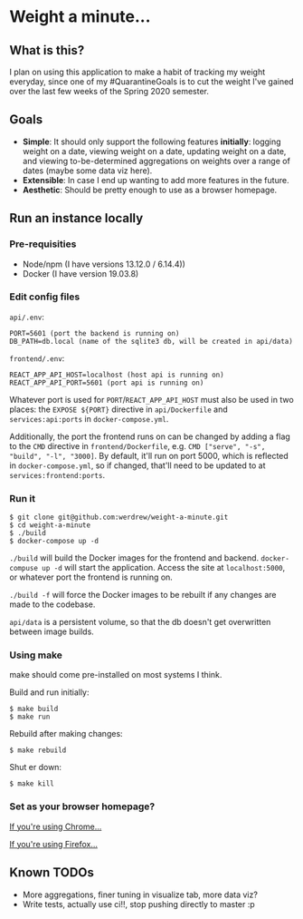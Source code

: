 # Weight a minute...

## What is this?

I plan on using this application to make a habit of tracking my weight everyday, since one of my #QuarantineGoals is to cut the weight I've gained over the last few weeks of the Spring 2020 semester.

## Goals

* **Simple**: It should only support the following features **initially**: logging weight on a date, viewing weight on a date, updating weight on a date, and viewing to-be-determined aggregations on weights over a range of dates (maybe some data viz here).
* **Extensible**: In case I end up wanting to add more features in the future.
* **Aesthetic**: Should be pretty enough to use as a browser homepage.

## Run an instance locally

### Pre-requisities

* Node/npm (I have versions 13.12.0 / 6.14.4))
* Docker (I have version 19.03.8)

### Edit config files

`api/.env`:
```
PORT=5601 (port the backend is running on)
DB_PATH=db.local (name of the sqlite3 db, will be created in api/data)
```

`frontend/.env`:
```
REACT_APP_API_HOST=localhost (host api is running on)
REACT_APP_API_PORT=5601 (port api is running on)
```

Whatever port is used for `PORT`/`REACT_APP_API_HOST` must also be used in two places: the `EXPOSE ${PORT}` directive in `api/Dockerfile` and `services:api:ports` in `docker-compose.yml`.

Additionally, the port the frontend runs on can be changed by adding a flag to the `CMD` directive in `frontend/Dockerfile`, e.g. `CMD ["serve", "-s", "build", "-l", "3000]`. By default, it'll
run on port 5000, which is reflected in `docker-compose.yml`, so if changed, that'll need to be updated to at `services:frontend:ports`.

### Run it

```
$ git clone git@github.com:werdrew/weight-a-minute.git
$ cd weight-a-minute
$ ./build
$ docker-compose up -d
```

`./build` will build the Docker images for the frontend and backend. `docker-compuse up -d` will start the application. Access the site at `localhost:5000`, or whatever port the frontend is running on.

`./build -f` will force the Docker images to be rebuilt if any changes are made to the codebase.

`api/data` is a persistent volume, so that the db doesn't get overwritten between image builds.

### Using make

make should come pre-installed on most systems I think.

Build and run initially:
```
$ make build
$ make run
```

Rebuild after making changes:
```
$ make rebuild
```

Shut er down:
```
$ make kill
```

### Set as your browser homepage?

[If you're using Chrome...](https://kb.nmsu.edu/page.php?id=72731)

[If you're using Firefox...](https://www.businessinsider.com/how-to-change-homepage-on-firefox)

## Known TODOs

* More aggregations, finer tuning in visualize tab, more data viz?
* Write tests, actually use ci!!, stop pushing directly to master :p